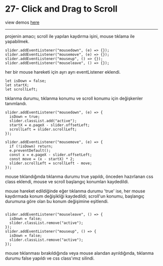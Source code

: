 # 27- Click and Drag to Scroll

view demos [here](https://bayirdan.github.io/javascript30/27-click-and-drag-to-scroll/index.html)

---

projenin amacı; scroll ile yapılan kaydırma işini, mouse tıklama ile yapabilmek.

```
slider.addEventListener("mousedown", (e) => {});
slider.addEventListener("mousemove", (e) => {});
slider.addEventListener("mouseup", () => {});
slider.addEventListener("mouseleave", () => {});
```

her bir mouse hareketi için ayrı ayrı eventListener eklendi.

```
let isDown = false;
let startX;
let scrollLeft;
```

tıklanma durumu, tıklanma konumu ve scroll konumu için değişkenler tanımlandı.

```
slider.addEventListener("mousedown", (e) => {
  isDown = true;
  slider.classList.add("active");
  startX = e.pageX - slider.offsetLeft;
  scrollLeft = slider.scrollLeft;
});

slider.addEventListener("mousemove", (e) => {
  if (!isDown) return;
  e.preventDefault();
  const x = e.pageX - slider.offsetLeft;
  const move = (x - startX) * 2;
  slider.scrollLeft = scrollLeft - move;
});
```

mouse tıklandığında tıklanma durumu true yapıldı, önceden hazırlanan css class eklendi, mouse ve scroll başlangıç konumları kaydedildi.

mouse hareket edildiğinde eğer tıklanma durumu 'true' ise, her mouse kaydırmada konum değişikliği kaydedildi; scroll'un konumu, başlangıç durumuna göre olan bu konum değişimine eşitlendi.

```

slider.addEventListener("mouseleave", () => {
  isDown = false;
  slider.classList.remove("active");
});
slider.addEventListener("mouseup", () => {
  isDown = false;
  slider.classList.remove("active");
});
```

mouse tıklanması bırakıldığında veya mouse alandan ayrıldığında, tıklanma durumu false yapıldı ve css class'ımız silindi.
